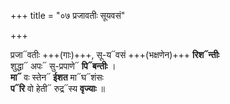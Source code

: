 +++
title = "०७ प्रजावतीः सूयवसं"

+++

प्रजा᳓वतीः +++(गाः)+++, सू-य᳓वसं +++(भक्षणेन)+++ **रिश᳓न्तीः**  
शुद्धा᳓ अपः᳓ सु-प्रपाणे᳓ **पि᳓बन्तीः** ।  
**मा᳓** वः स्तेन᳓ **ईशत** मा᳓घ᳓शंसः  
**प᳓रि** वो हेती᳓ रुद्र᳓स्य **वृज्याः** ॥
